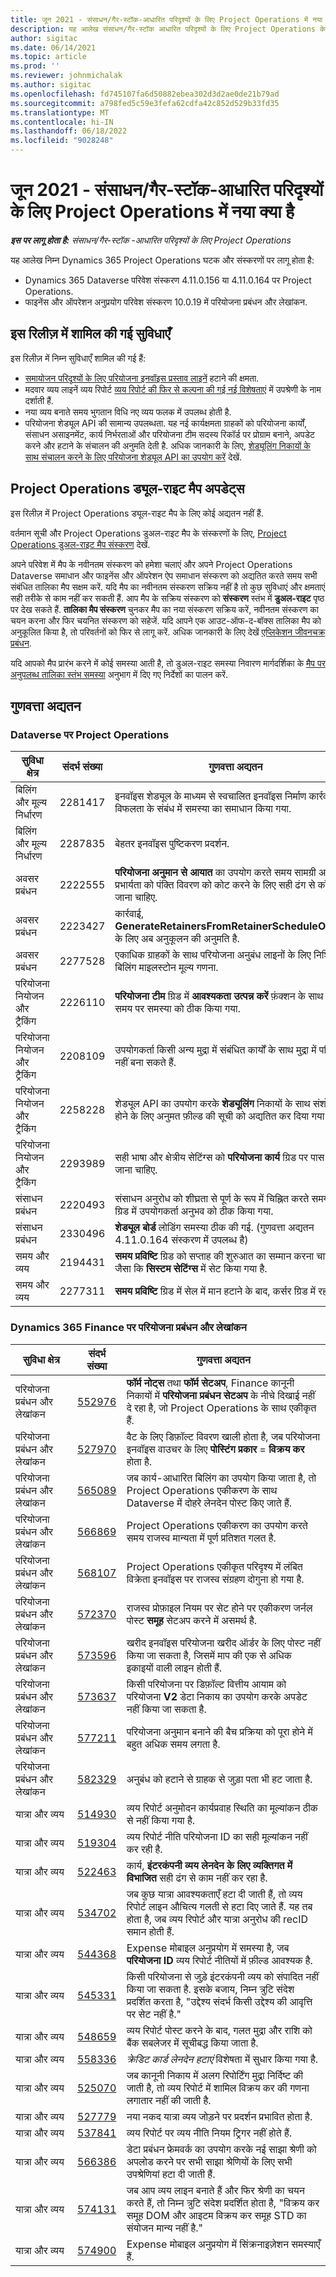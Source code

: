 ```yaml
---
title: जून 2021 - संसाधन/गैर-स्टॉक-आधारित परिदृश्यों के लिए Project Operations में नया क्या है
description: यह आलेख संसाधन/गैर-स्टॉक आधारित परिदृश्यों के लिए Project Operations के जून 2021 रिलीज़ में उपलब्ध गुणवत्ता अद्यतन के बारे में जानकारी प्रदान करता है.
author: sigitac
ms.date: 06/14/2021
ms.topic: article
ms.prod: ''
ms.reviewer: johnmichalak
ms.author: sigitac
ms.openlocfilehash: fd745107fa6d50882ebea302d3d2ae0de21b79ad
ms.sourcegitcommit: a798fed5c59e3fefa62cdfa42c852d529b33fd35
ms.translationtype: MT
ms.contentlocale: hi-IN
ms.lasthandoff: 06/18/2022
ms.locfileid: "9028248"
---
```

# <a name="whats-new-june-2021---project-operations-for-resourcenon-stocked-based-scenarios"></a>जून 2021 - संसाधन/गैर-स्टॉक-आधारित परिदृश्यों के लिए Project Operations में नया क्या है

_**इस पर लागू होता है:** संसाधन/गैर-स्टॉक -आधारित परिदृश्यों के लिए Project Operations_

यह आलेख निम्न Dynamics 365 Project Operations घटक और संस्करणों पर लागू होता है:

- Dynamics 365 Dataverse परिवेश संस्करण 4.11.0.156 या 4.11.0.164 पर Project Operations.
- फाइनेंस और ऑपरेशन अनुप्रयोग परिवेश संस्करण 10.0.19 में परियोजना प्रबंधन और लेखांकन.

## <a name="features-included-in-this-release"></a>इस रिलीज़ में शामिल की गई सुविधाएँ

इस रिलीज़ में निम्न सुविधाएँ शामिल की गई हैं:

- [समायोजन परिदृश्यों के लिए परियोजना इनवॉइस प्रस्ताव लाइनें](../invoicing/correct-project-invoice-proposals.md) हटाने की क्षमता.
- मदवार व्यय लाइनें व्यय रिपोर्ट [व्यय रिपोर्ट की फिर से कल्पना की गई नई विशेषताएं](../expense/expense-reports-reimagined.md#new-features) में उपश्रेणी के नाम दर्शाती हैं.
- नया व्यय बनाते समय भुगतान विधि नए व्यय फलक में उपलब्ध होती है.
- परियोजना शेड्यूल API की सामान्य उपलब्धता. यह नई कार्यक्षमता ग्राहकों को परियोजना कार्यों, संसाधन असाइनमेंट, कार्य निर्भरताओं और परियोजना टीम सदस्य रिकॉर्ड पर प्रोग्राम बनाने, अपडेट करने और हटाने के संचालन की अनुमति देती है. अधिक जानकारी के लिए, [शेड्यूलिंग निकायों के साथ संचालन करने के लिए परियोजना शेड्यूल API का उपयोग करें](../project-management/schedule-api-preview.md) देखें.

## <a name="project-operations-dual-write-maps-updates"></a>Project Operations ड्यूल-राइट मैप अपडेट्स

इस रिलीज़ में Project Operations ड्यूल-राइट मैप के लिए कोई अद्यतन नहीं हैं. 

वर्तमान सूची और Project Operations डुअल-राइट मैप के संस्करणों के लिए, [Project Operations डुअल-राइट मैप संस्करण](../environment/resource-dual-write-maps.md) देखें.

अपने परिवेश में मैप के नवीनतम संस्करण को हमेशा चलाएं और अपने Project Operations Dataverse समाधान और फाइनेंस और ऑपरेशन ऐप समाधान संस्करण को अद्यतित करते समय सभी संबंधित तालिका मैप सक्षम करें. यदि मैप का नवीनतम संस्करण सक्रिय नहीं है तो कुछ सुविधाएं और क्षमताएं सही तरीके से काम नहीं कर सकती हैं. आप मैप के सक्रिय संस्करण को **संस्करण** स्तंभ में **डुअल-राइट** पृष्ठ पर देख सकते हैं. **तालिका मैप संस्करण** चुनकर मैप का नया संस्करण सक्रिय करें, नवीनतम संस्करण का चयन करना और फिर चयनित संस्करण को सहेजें. यदि आपने एक आउट-ऑफ-द-बॉक्स तालिका मैप को अनुकूलित किया है, तो परिवर्तनों को फिर से लागू करें. अधिक जानकारी के लिए देखें [एप्लिकेशन जीवनचक्र प्रबंधन](/dynamics365/fin-ops-core/dev-itpro/data-entities/dual-write/app-lifecycle-management).

यदि आपको मैप प्रारंभ करने में कोई समस्या आती है, तो डुअल-राइट समस्या निवारण मार्गदर्शिका के [मैप पर अनुपलब्ध तालिका स्तंभ समस्या](/dynamics365/fin-ops-core/dev-itpro/data-entities/dual-write/dual-write-troubleshooting-finops-upgrades#missing-table-columns-issue-on-maps) अनुभाग में दिए गए निर्देशों का पालन करें.

## <a name="quality-updates"></a>गुणवत्ता अद्यतन

### <a name="project-operations-on-dataverse"></a>Dataverse पर Project Operations

| **सुविधा क्षेत्र** | **संदर्भ संख्या** | **गुणवत्ता अद्यतन** |
| --- | --- | --- |
| बिलिंग और मूल्य निर्धारण | 2281417 | इनवॉइस शेड्यूल के माध्यम से स्वचालित इनवॉइस निर्माण कार्रवाई की विफलता के संबंध में समस्या का समाधान किया गया. |
| बिलिंग और मूल्य निर्धारण | 2287835 | बेहतर इनवॉइस पुष्टिकरण प्रदर्शन. |
| अवसर प्रबंधन | 2222555 | **परियोजना अनुमान से आयात** का उपयोग करते समय सामग्री अनुमान प्रभार्यता को पंक्ति विवरण को कोट करने के लिए सही ढंग से कॉपी किया जाना चाहिए. |
| अवसर प्रबंधन | 2223427 | कार्रवाई, **GenerateRetainersFromRetainerScheduleOptions** के लिए अब अनुकूलन की अनुमति है. |
| अवसर प्रबंधन | 2277528 | एकाधिक ग्राहकों के साथ परियोजना अनुबंध लाइनों के लिए निश्चित बिलिंग माइलस्टोन मूल्य गणना. |
| परियोजना नियोजन और ट्रैकिंग | 2226110 | **परियोजना टीम** ग्रिड में **आवश्यकता उत्पन्न करें** फ़ंक्शन के साथ समय समय पर समस्या को ठीक किया गया. |
| परियोजना नियोजन और ट्रैकिंग | 2208109 | उपयोगकर्ता किसी अन्य मुद्रा में संबंधित कार्यों के साथ मुद्रा में परियोजना नहीं बना सकते हैं. |
| परियोजना नियोजन और ट्रैकिंग | 2258228 | शेड्यूल API का उपयोग करके **शेड्यूलिंग** निकायों के साथ संशोधित होने के लिए अनुमत फ़ील्ड की सूची को अद्यतित कर दिया गया है. |
| परियोजना नियोजन और ट्रैकिंग | 2293989 | सही भाषा और क्षेत्रीय सेटिंग्स को **परियोजना कार्य** ग्रिड पर पास किया जाना चाहिए. |
| संसाधन प्रबंधन | 2220493 | संसाधन अनुरोध को शीघ्रता से पूर्ण के रूप में चिह्नित करते समय **कार्य** ग्रिड में उपयोगकर्ता अनुभव को ठीक किया गया. |
| संसाधन प्रबंधन | 2330496 | **शेड्यूल बोर्ड** लोडिंग समस्या ठीक की गई. (गुणवत्ता अद्यतन 4.11.0.164 संस्करण में उपलब्ध है) |
| समय और व्यय | 2194431 | **समय प्रविष्टि** ग्रिड को सप्ताह की शुरुआत का सम्मान करना चाहिए, जैसा कि **सिस्टम सेटिंग्स** में सेट किया गया है. |
| समय और व्यय | 2277311 | **समय प्रविष्टि** ग्रिड में सेल में मान हटाने के बाद, कर्सर ग्रिड में रहता है. |

### <a name="project-management-and-accounting-on-dynamics-365-finance"></a>Dynamics 365 Finance पर परियोजना प्रबंधन और लेखांकन

| सुविधा क्षेत्र | संदर्भ संख्या | गुणवत्ता अद्यतन |
| --- | --- | --- |
| परियोजना प्रबंधन और लेखांकन | [552976](https://fix.lcs.dynamics.com/Issue/Details/?bugId=552976) | **फॉर्म नोट्स** तथा **फॉर्म सेटअप**, Finance कानूनी निकायों में **परियोजना प्रबंधन सेटअप** के नीचे दिखाई नहीं दे रहा है, जो Project Operations के साथ एकीकृत हैं. |
| परियोजना प्रबंधन और लेखांकन | [527970](https://fix.lcs.dynamics.com/Issue/Details/?bugId=527970) | वैट के लिए डिफ़ॉल्ट विवरण खाली होता है, जब परियोजना इनवॉइस वाउचर के लिए **पोस्टिंग प्रकार**  =  **विक्रय कर** होता है. |
| परियोजना प्रबंधन और लेखांकन | [565089](https://fix.lcs.dynamics.com/Issue/Details/?bugId=565089) | जब कार्य-आधारित बिलिंग का उपयोग किया जाता है, तो Project Operations एकीकरण के साथ Dataverse में दोहरे लेनदेन पोस्ट किए जाते हैं. |
| परियोजना प्रबंधन और लेखांकन | [566869](https://fix.lcs.dynamics.com/Issue/Details/?bugId=566869) | Project Operations एकीकरण का उपयोग करते समय राजस्व मान्यता में पूर्ण प्रतिशत गलत है. |
| परियोजना प्रबंधन और लेखांकन | [568107](https://fix.lcs.dynamics.com/Issue/Details/?bugId=568107) | Project Operations एकीकृत परिदृश्य में लंबित विक्रेता इनवॉइस पर राजस्व संग्रहण दोगुना हो गया है. |
| परियोजना प्रबंधन और लेखांकन | [572370](https://fix.lcs.dynamics.com/Issue/Details/?bugId=572370) | राजस्व प्रोफ़ाइल नियम पर सेट होने पर एकीकरण जर्नल पोस्ट **समूह** सेटअप करने में असमर्थ है. |
| परियोजना प्रबंधन और लेखांकन | [573596](https://fix.lcs.dynamics.com/Issue/Details/?bugId=573596) | खरीद इनवॉइस परियोजना खरीद ऑर्डर के लिए पोस्ट नहीं किया जा सकता है, जिसमें माप की एक से अधिक इकाइयों वाली लाइन होती हैं. |
| परियोजना प्रबंधन और लेखांकन | [573637](https://fix.lcs.dynamics.com/Issue/Details/?bugId=573637) | किसी परियोजना पर डिफ़ॉल्ट वित्तीय आयाम को परियोजना **V2** डेटा निकाय का उपयोग करके अपडेट नहीं किया जा सकता है. |
| परियोजना प्रबंधन और लेखांकन | [577211](https://fix.lcs.dynamics.com/Issue/Details/?bugId=577211) | परियोजना अनुमान बनाने की बैच प्रक्रिया को पूरा होने में बहुत अधिक समय लगता है. |
| परियोजना प्रबंधन और लेखांकन | [582329](https://fix.lcs.dynamics.com/Issue/Details/?bugId=582329) | अनुबंध को हटाने से ग्राहक से जुड़ा पता भी हट जाता है. |
| यात्रा और व्यय | [514930](https://fix.lcs.dynamics.com/Issue/Details/?bugId=514930) | व्यय रिपोर्ट अनुमोदन कार्यप्रवाह स्थिति का मूल्यांकन ठीक से नहीं किया गया है. |
| यात्रा और व्यय | [519304](https://fix.lcs.dynamics.com/Issue/Details/?bugId=519304) | व्यय रिपोर्ट नीति परियोजना ID का सही मूल्यांकन नहीं कर रही है. |
| यात्रा और व्यय | [522463](https://fix.lcs.dynamics.com/Issue/Details/?bugId=522463) | कार्य, **इंटरकंपनी व्यय लेनदेन के लिए व्यक्तिगत में विभाजित** सही ढंग से काम नहीं कर रहा है. |
| यात्रा और व्यय | [534702](https://fix.lcs.dynamics.com/Issue/Details/?bugId=534702) | जब कुछ यात्रा आवश्यकताएँ हटा दी जाती हैं, तो व्यय रिपोर्ट लाइन औचित्य गलती से हटा दिए जाते हैं. यह तब होता है, जब व्यय रिपोर्ट और यात्रा अनुरोध की recID समान होती हैं. |
| यात्रा और व्यय | [544368](https://fix.lcs.dynamics.com/Issue/Details/?bugId=544368) | Expense मोबाइल अनुप्रयोग में समस्या है, जब **परियोजना ID** व्यय रिपोर्ट नीतियों में फ़ील्ड आवश्यक है. |
| यात्रा और व्यय | [545331](https://fix.lcs.dynamics.com/Issue/Details/?bugId=545331) | किसी परियोजना से जुड़े इंटरकंपनी व्यय को संपादित नहीं किया जा सकता है. इसके बजाय, निम्न त्रुटि संदेश प्रदर्शित करता है, "उद्देश्य संदर्भ किसी उद्देश्य की आवृत्ति पर सेट नहीं है." |
| यात्रा और व्यय | [548659](https://fix.lcs.dynamics.com/Issue/Details/?bugId=548659) | व्यय रिपोर्ट पोस्ट करने के बाद, गलत मुद्रा और राशि को बैंक सबलेजर में सूचीबद्ध किया जाता है. |
| यात्रा और व्यय | [558336](https://fix.lcs.dynamics.com/Issue/Details/?bugId=558336) | *क्रेडिट कार्ड लेनदेन हटाएं* विशेषता में सुधार किया गया है.  |
| यात्रा और व्यय | [525070](https://fix.lcs.dynamics.com/Issue/Details/?bugId=525070) | जब कानूनी निकाय में अलग रिपोर्टिंग मुद्रा निर्दिष्ट की जाती है, तो व्यय रिपोर्ट में शामिल विक्रय कर की गणना लगातार नहीं की जाती है. |
| यात्रा और व्यय | [527779](https://fix.lcs.dynamics.com/Issue/Details/?bugId=527779) | नया नकद यात्रा व्यय जोड़ने पर प्रदर्शन प्रभावित होता है. |
| यात्रा और व्यय | [537841](https://fix.lcs.dynamics.com/Issue/Details/?bugId=537841) | व्यय रिपोर्ट पर व्यय नीति नियम ट्रिगर नहीं होते हैं. |
| यात्रा और व्यय | [566386](https://fix.lcs.dynamics.com/Issue/Details/?bugId=566386) | डेटा प्रबंधन फ्रेमवर्क का उपयोग करके नई साझा श्रेणी को अपलोड करने पर सभी साझा श्रेणियों के लिए सभी उपश्रेणियां हटा दी जाती हैं. |
| यात्रा और व्यय | [574131](https://fix.lcs.dynamics.com/Issue/Details/?bugId=574131) | जब आप व्यय लाइन बनाते हैं और फिर श्रेणी का चयन करते हैं, तो निम्न त्रुटि संदेश प्रदर्शित होता है, "विक्रय कर समूह DOM और आइटम विक्रय कर समूह STD का संयोजन मान्य नहीं है." |
| यात्रा और व्यय | [574900](https://fix.lcs.dynamics.com/Issue/Details/?bugId=574900) | Expense मोबाइल अनुप्रयोग में सिंक्रनाइज़ेशन समस्याएँ हैं. |
